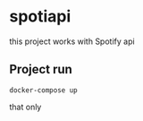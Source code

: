 # spotiapi

this project works with Spotify api 

## Project run
```
docker-compose up

```
that only



